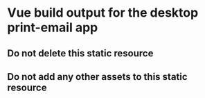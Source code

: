 # Vue build output for the desktop print-email app

## Do not delete this static resource
## Do not add any other assets to this static resource